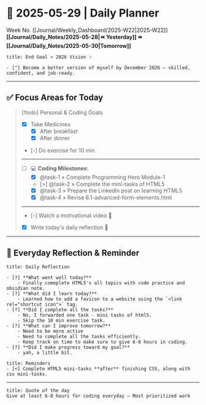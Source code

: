 # 🌼 **2025-05-29** | Daily Planner

Week No. [[Journal/Weekly_Dashboard/2025-W22|2025-W22]]
**[[Journal/Daily_Notes/2025-05-28|⏪ Yesterday]] ⏩ [[Journal/Daily_Notes/2025-05-30|Tomorrow]]**

```ad-important
title: End Goal » 2026 Vision ✨

- ["] Become a better version of myself by December 2026 — skilled, confident, and job-ready.
```

---
## ✅ Focus Areas for Today

> [!todo] Personal & Coding Goals
> - [x] Take Medicines
> 	- [x] After breakfast
> 	- [x] After dinner
> - [-] Do exercise for 10 min
> ---
> - [ ] 💻 **Coding Milestones**:
> 	- [x] @task-1 » Complete Programming Hero Module-1
> 	- [>] @task-2 » Complete the mini-tasks of HTML5
> 	- [x] @task-3 » Prepare the LinkedIn post on learning HTML5
> 	- [x] @task-4 » Revise 6.1-advanced-form-elements.html
> ---
> - [-] Watch a motivational video 🎥
> - [x] Write today's daily reflection 📝

---
## 🌻 Everyday Reflection & Reminder

```ad-summary
title: Daily Reflection

- [?] **What went well today?**  
	- Finally comeplete HTML5's all topics with code practice and obsidian note.
- [?] **What did I learn today?**  
	- Learned how to add a favicon to a website using the `<link rel="shortcut icon">` tag.
- [?] **Did I complete all the tasks?**  
	- No, I forwarded one task - mini tasks of html5.
	- Skip the 10 min exercise task.
- [?] **What can I improve tomorrow?**  
	- Need to be more active
	- Need to complete all the tasks efficiently.
	- Keep track on time to make sure to give 6-8 hours in coding.
- [?] **Did I make progress toward my goal?**  
	- yah, a little bit.
```

```ad-attention
title: Reminders
- [<] Complete HTML5 mini-tasks **after** finishing CSS, along with css mini-tasks.
```

---

```ad-quote
title: Quote of the day
Give at least 6-8 hours for coding everyday — Most prioritized work
``` 
